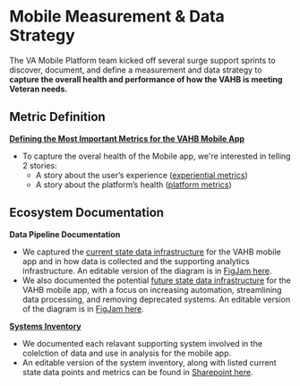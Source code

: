 # Mobile Measurement & Data Strategy

The VA Mobile Platform team kicked off several surge support sprints to discover, document, and define a measurement and data strategy to **capture the overall health and performance of how the VAHB is meeting Veteran needs.**

## Metric Definition
**[Defining the Most Important Metrics for the VAHB Mobile App](./measurement-framework.md)**
- To capture the overal health of the Mobile app, we're interested in telling 2 stories:
     - A story about the user’s experience ([experiential metrics](./data-strategy/measurement-framework.md#experiential-metrics))
     - A story about the platform’s health ([platform metrics](./data-strategy/measurement-framework.md#platform-metrics))

## Ecosystem Documentation
**Data Pipeline Documentation**
- We captured the [current state data infrastructure](./Mobile%20current%20state%20data%20pipeline.png) for the VAHB mobile app and in how data is collected and the supporting analytics infrastructure. An editable version of the diagram is in [FigJam here](https://www.figma.com/board/V0rDE80KylZ5jod3SWxAzC/Mobile-Surge-Support---Measurement---Data-Strategy?node-id=45-455&t=vAcBHQIYfPXqgIEI-4).
- We also documented the potential [future state data infrastructure](https://github.com/department-of-veterans-affairs/va.gov-team/blob/master/products/va-mobile-app/analytics/data-strategy/Mobile%20future%20state%20data%20pipeline.png) for the VAHB mobile app, with a focus on increasing automation, streamlining data processing, and removing deprecated systems. An editable version of the diagram is in [FigJam here](https://www.figma.com/board/V0rDE80KylZ5jod3SWxAzC/Mobile-Surge-Support---Measurement---Data-Strategy?node-id=45-455&t=vAcBHQIYfPXqgIEI-4).

**[Systems Inventory](./Mobile%20-%20Measurement%20System%20Inventory.pdf)**
- We documented each relavant supporting system involved in the colelction of data and use in analysis for the mobile app. 
- An editable version of the system inventory, along with listed current state data points and metrics can be found in [Sharepoint here](https://dvagov.sharepoint.com/:f:/r/sites/VA.govMobileFlagshipTeam/Shared%20Documents/VA.gov%20Mobile%20Flagship%20Team%20Channel/Mobile%20App%20%26%20Platform%20Documentation/Data?csf=1&web=1&e=1ipJ01).

